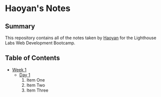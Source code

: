 # Haoyan's Notes
## Summary
This repository contains all of the notes taken by [Haoyan](https://github.com/yuhaoyann/lighthouse-web-notes) for the Lighthouse Labs Web Development Bootcamp.
## Table of Contents
* [Week 1](/Week1)
  * [Day 1](/Week_1/Day_1)
    1. Item One
    2. Item Two
    3. Item Three